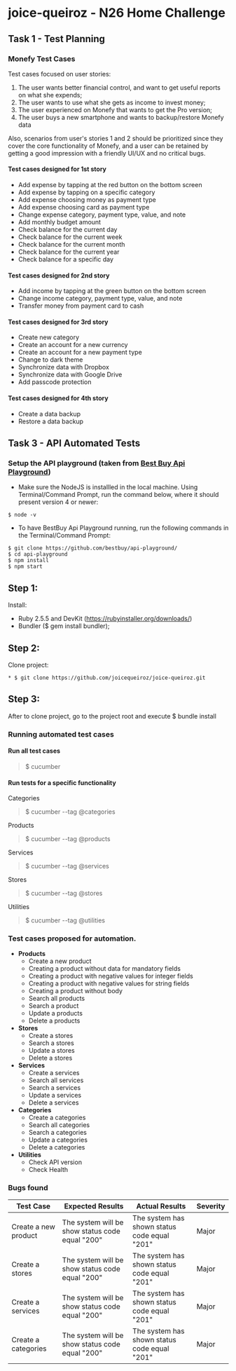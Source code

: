 # joice-queiroz - N26 Home Challenge
## Task 1 - Test Planning
### Monefy Test Cases 
Test cases focused on user stories:
1. The user wants better financial control, and want to get useful reports on what she expends;
2. The user wants to use what she gets as income to invest money;
3. The user experienced on Monefy that wants to get the Pro version;
4. The user buys a new smartphone and wants to backup/restore Monefy data

Also, scenarios from user's stories 1 and 2 should be prioritized since they cover the core functionality of Monefy, and a user can be retained by getting a good impression with a friendly UI/UX and no critical bugs.
#### Test cases designed for 1st story
* Add expense by tapping at the red button on the bottom screen
* Add expense by tapping on a specific category
* Add expense choosing money as payment type
* Add expense choosing card as payment type
* Change expense category, payment type, value, and note
* Add monthly budget amount
* Check balance for the current day 
* Check balance for the current week 
* Check balance for the current month 
* Check balance for the current year 
* Check balance for a specific day
#### Test cases designed for 2nd story
* Add income by tapping at the green button on the bottom screen
* Change income category, payment type, value, and note
* Transfer money from payment card to cash
#### Test cases designed for 3rd story
* Create new category
* Create an account for a new currency
* Create an account for a new payment type
* Change to dark theme
* Synchronize data with Dropbox
* Synchronize data with Google Drive
* Add passcode protection
#### Test cases designed for 4th story
* Create a data backup
* Restore a data backup
## Task 3 - API Automated Tests
### Setup the API playground (taken from [Best Buy Api Playground](https://github.com/bestbuy/api-playground/#getting-started))
* Make sure the NodeJS is installled in the local machine. Using Terminal/Command Prompt, run the command below, where it should present version 4 or newer:
```text
$ node -v
```
* To have BestBuy Api Playground running, run the following commands in the Terminal/Command Prompt:
```text
$ git clone https://github.com/bestbuy/api-playground/
$ cd api-playground
$ npm install
$ npm start
```
## Step 1:
Install:
* Ruby 2.5.5 and DevKit (https://rubyinstaller.org/downloads/)
* Bundler ($ gem install bundler);
## Step 2:
Clone project: 

    * $ git clone https://github.com/joicequeiroz/joice-queiroz.git
## Step 3:
After to clone project, go to the project root and execute $ bundle install

### Running automated test cases
#### Run all test cases
<blockquote>$ cucumber</blockquote>

#### Run tests for a specific functionality
Categories
    <blockquote>$ cucumber --tag @categories</blockquote>

Products
    <blockquote>$ cucumber --tag @products</blockquote>

Services
    <blockquote>$ cucumber --tag @services</blockquote>

Stores
    <blockquote>$ cucumber --tag @stores</blockquote>

Utilities
    <blockquote>$ cucumber --tag @utilities</blockquote>

### Test cases proposed for automation.
* **Products**
  * Create a new product
  * Creating a product without data for mandatory fields
  * Creating a product with negative values for integer fields
  * Creating a product with negative values for string fields
  * Creating a product without body
  * Search all products
  * Search a product 
  * Update a products
  * Delete a products
* **Stores**
  * Create a stores
  * Search a stores
  * Update a stores
  * Delete a stores
* **Services**
  * Create a services
  * Search all services
  * Search a services
  * Update a services
  * Delete a services
* **Categories**
  * Create a categories
  * Search all categories
  * Search a categories
  * Update a categories
  * Delete a categories
* **Utilities**
  * Check API version
  * Check Health
### Bugs found
Test Case | Expected Results | Actual Results | Severity
--- | --- | --- | ---
Create a new product | The system will be show status code equal "200" | The system has shown status code equal "201" | Major 
Create a stores | The system will be show status code equal "200" | The system has shown status code equal "201" | Major  | The system will be show status code equal "200" | The system has shown status code equal "201" | Major 
Create a services | The system will be show status code equal "200" | The system has shown status code equal "201" | Major 
Create a categories | The system will be show status code equal "200" | The system has shown status code equal "201" | Major